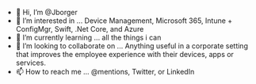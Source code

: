 - 👋 Hi, I’m @Jborger
- 👀 I’m interested in ... Device Management, Microsoft 365, Intune + ConfigMgr, Swift, .Net Core, and Azure
- 🌱 I’m currently learning ... all the things i can
- 💞️ I’m looking to collaborate on ... Anything useful in a corporate setting that improves the employee experience with their devices, apps or services.
- 📫 How to reach me ... @mentions, Twitter, or LinkedIn

<!---
Jborger/Jborger is a ✨ special ✨ repository because its `README.md` (this file) appears on your GitHub profile.
You can click the Preview link to take a look at your changes.
--->
